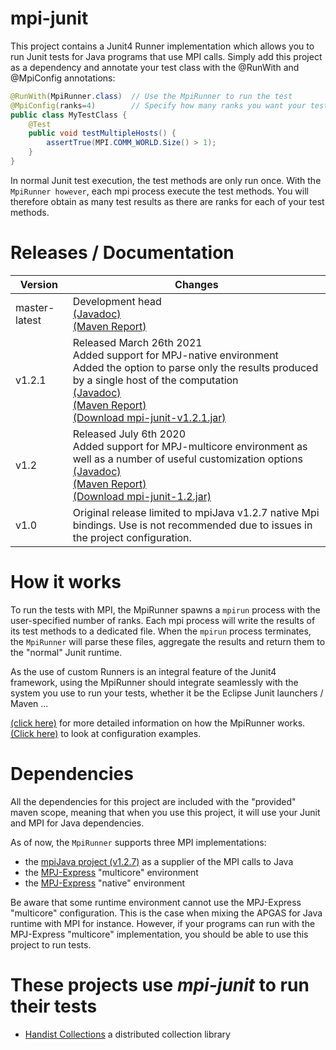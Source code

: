 # mpi-junit

This project contains a Junit4 Runner implementation which allows you to run
Junit tests for Java programs that use MPI calls. Simply add this project as a
dependency and annotate your test class with the @RunWith and @MpiConfig annotations:

```java
@RunWith(MpiRunner.class)  // Use the MpiRunner to run the test
@MpiConfig(ranks=4)        // Specify how many ranks you want your test to run with
public class MyTestClass {
	@Test
	public void testMultipleHosts() {
		assertTrue(MPI.COMM_WORLD.Size() > 1);
	}
}
```

In normal Junit test execution, the test methods are only run once. With the
`MpiRunner however`, each mpi process execute the test methods. You will therefore
obtain as many test results as there are ranks for each of your test methods.

# Releases / Documentation

|Version|Changes|
|-|-|
| master-latest | Development head<br>[(Javadoc)](master-latest/apidocs/index.html)<br>[(Maven Report)](master-latest/index.html) |
| v1.2.1 | Released March 26th 2021<br>Added support for MPJ-native environment<br>Added the option to parse only the results produced by a single host of the computation<br>[(Javadoc)](v1.2.1/apidocs/index.html)<br>[(Maven Report)](v1.2.1/index.html)<br>[(Download mpi-junit-v1.2.1.jar)](https://github.com/handist/mpi-junit/releases/download/v1.2.1/mpi-junit-v1.2.1.jar) |
| v1.2 | Released July 6th 2020<br>Added support for MPJ-multicore environment as well as a number of useful customization options<br>[(Javadoc)](v1.2/apidocs/index.html)<br>[(Maven Report)](v1.2/index.html)<br>[(Download mpi-junit-1.2.jar)](https://github.com/handist/mpi-junit/releases/download/v1.2/mpi-junit-1.2.jar) |
| v1.0 | Original release limited to mpiJava v1.2.7 native Mpi bindings. Use is not recommended due to issues in the project configuration. |

# How it works

To run the tests with MPI, the MpiRunner spawns a `mpirun` process with the
user-specified number of ranks. Each mpi process will write the results of its
test methods to a dedicated file. When the `mpirun` process terminates, the
`MpiRunner` will parse these files, aggregate the results and return them to
the "normal" Junit runtime.

As the use of custom Runners is an integral feature of the Junit4 framework,
using the MpiRunner should integrate seamlessly with the system you use to run
your tests, whether it be the Eclipse Junit launchers / Maven ...

[(click here)](HowItWorks.md) for more detailed information on how the MpiRunner works.
[(Click here)](ConfiguringMpiRunner) to look at configuration examples. 

# Dependencies

All the dependencies for this project are included with the "provided" maven
scope, meaning that when you use this project, it will use your Junit and MPI
for Java dependencies.

As of now, the `MpiRunner` supports three MPI implementations:

+ the [mpiJava project (v1.2.7)](https://sourceforge.net/projects/mpijava/) as a
supplier of the MPI calls to Java
+ the [MPJ-Express](http://mpj-express.org/) "multicore" environment
+ the [MPJ-Express](http://mpj-express.org/) "native" environment

Be aware that some runtime environment cannot use the MPJ-Express "multicore" configuration.
This is the case when mixing the APGAS for Java runtime with MPI for instance.
However, if your programs can run with the MPJ-Express "multicore" implementation,
you should be able to use this project to run tests.

# These projects use *mpi-junit* to run their tests

+ [Handist Collections](https://handist.github.io/collections/) a distributed
collection library
